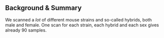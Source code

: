 ## Background & Summary

We scanned a *lot* of different mouse strains and so-called hybrids, both male and female.
One scan for each strain, each hybrid and each sex gives already 90 samples.
